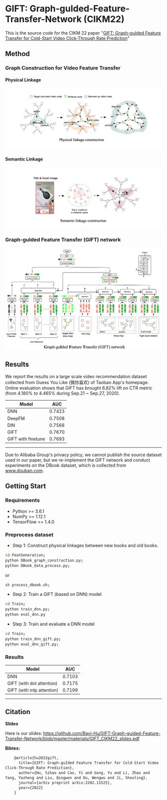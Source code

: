 # GIFT: Graph-guIded-Feature-Transfer-Network (CIKM22)


This is the source code for the CIKM 22 paper "[GIFT: Graph-guIded Feature Transfer for Cold-Start Video Click-Through Rate Prediction](https://arxiv.org/pdf/2202.11525.pdf)"

## Method

### Graph Construction for Video Feature Transfer
####  Physical Linkage
![image text](https://github.com/Bayi-Hu/GIFT-Graph-guided-Feature-Transfer-Network/blob/master/materials/physical_linkages.png)
#### Semantic Linkage
![image text](https://github.com/Bayi-Hu/GIFT-Graph-guided-Feature-Transfer-Network/blob/master/materials/semantic_linkage.png)

### Graph-guIded Feature Transfer (GIFT) network
![image text](https://github.com/Bayi-Hu/GIFT-Graph-guided-Feature-Transfer-Network/blob/master/materials/GIFT.png)

## Results

We report the results on a large scale video recommendation dataset collected from Guess You Like (猜你喜欢) of Taobao App's homepage. Online evaluation shows that GIFT has brought 6.82% lift on CTR metric (from 4.180% to 4.465% during Sep.21 ~ Sep.27, 2020).

| Model | AUC|
| ------ | ------ |
|DNN|0.7423|
|DeepFM|0.7508|
| DIN  |0.7568 | 
| GIFT |0.7670|
| GIFT with finetune |0.7693|

---
Due to Alibaba Group's privacy policy, we cannot publish the source dataset used in our paper, but we re-implement the GIFT network and conduct experiments on the DBook dataset, which is collected from www.douban.com.

## Getting Start

### Requirements
* Python >= 3.6.1
* NumPy >= 1.12.1
* TensorFlow >= 1.4.0

### Preprocess dataset 

* Step 1: Construct physical linkages between new books and old books.
```sh
cd FeatGeneration;
python DBook_graph_construction.py;
python DBook_data_process.py;
```
or 
```sh
sh process_dbook.sh;
```

* Step 2: Train a GIFT (based on DNN) model
```sh
cd Train;
python train_dnn.py;
python eval_dnn.py
``` 

* Step 3: Train and evaluate a DNN model
```sh
cd Train;
python train_dnn_gift.py;
python eval_dnn_gift.py;
``` 

### Results

| Model                     | AUC    |
|---------------------------|--------|
| DNN                       | 0.7103 |
| GIFT (with dot attention) | 0.7175 |
 | GIFT (with mlp attention) | 0.7199 |


---
## Citation

**Slides**

Here is our slides:
https://github.com/Bayi-Hu/GIFT-Graph-guided-Feature-Transfer-Network/blob/master/materials/GIFT_CIKM22_slides.pdf

**Bibtex:**
```
    @article{hu2022gift,
      title={GIFT: Graph-guIded Feature Transfer for Cold-Start Video Click-Through Rate Prediction},
      author={Hu, Sihao and Cao, Yi and Gong, Yu and Li, Zhao and Yang, Yazheng and Liu, Qingwen and Ou, Wengwu and Ji, Shouling},
      journal={arXiv preprint arXiv:2202.11525},
      year={2022}
    }
```